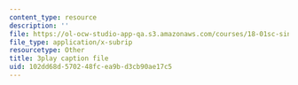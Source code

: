 ```yaml
---
content_type: resource
description: ''
file: https://ol-ocw-studio-app-qa.s3.amazonaws.com/courses/18-01sc-single-variable-calculus-fall-2010/102dd68d570248fcea9bd3cb90ae17c5_21789.srt
file_type: application/x-subrip
resourcetype: Other
title: 3play caption file
uid: 102dd68d-5702-48fc-ea9b-d3cb90ae17c5
---
```

